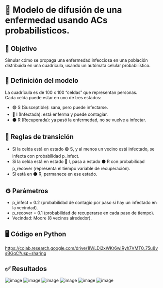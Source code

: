 # 📝 Modelo de difusión de una enfermedad usando ACs probabilísticos.

## 🎯 Objetivo
Simular cómo se propaga una enfermedad infecciosa en una población distribuida en una cuadrícula, usando un autómata celular probabilístico.

## 📐 Definición del modelo
La cuadrícula es de 100 x 100 “celdas” que representan personas.  
Cada celda puede estar en uno de tres estados:  
* 🟢 S (Susceptible): sana, pero puede infectarse.  
* 🔴 I (Infectada): está enferma y puede contagiar.
* ⚫ R (Recuperada): ya pasó la enfermedad, no se vuelve a infectar.

## 🔁 Reglas de transición
* Si la celda está en estado 🟢 S, y al menos un vecino está infectado, se infecta con probabilidad p_infect.
* Si la celda está en estado 🔴 I, pasa a estado ⚫ R con probabilidad p_recover (representa el tiempo variable de recuperación).
* Si está en ⚫ R, permanece en ese estado.

## ⚙️ Parámetros
* p_infect = 0.2 (probabilidad de contagio por paso si hay un infectado en la vecindad).
* p_recover = 0.1 (probabilidad de recuperarse en cada paso de tiempo).
* Vecindad: Moore (8 vecinos alrededor).

## 🖥️ Código en Python 
https://colab.research.google.com/drive/1lWLDi2xWKr6wIRyh7VMT0_75u8vsBGqC?usp=sharing

## ✅ Resultados
![image](https://github.com/user-attachments/assets/099b5989-b5e3-46a7-84ca-92cc22d011cc)
![image](https://github.com/user-attachments/assets/0c165424-df2d-4a35-9f68-9715f44b8f48)
![image](https://github.com/user-attachments/assets/749a1894-d870-4c9f-a56f-4dab86b61e14)
![image](https://github.com/user-attachments/assets/268eeb82-ca92-4dcf-9e6e-dd543c74addb)
![image](https://github.com/user-attachments/assets/c9512f6c-2958-498c-b125-c10bfab5df0b)
![image](https://github.com/user-attachments/assets/54cf47f0-a4a7-4033-b325-65f5e21340cc)





